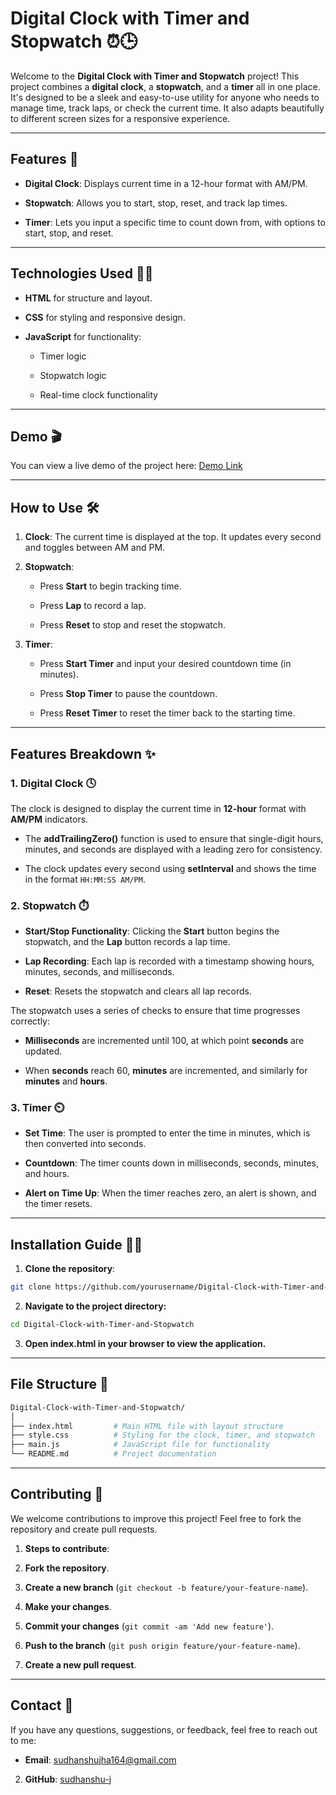 # Digital Clock with Timer and Stopwatch ⏰🕒

Welcome to the **Digital Clock with Timer and Stopwatch** project! This project combines a **digital clock**, a **stopwatch**, and a **timer** all in one place. It's designed to be a sleek and easy-to-use utility for anyone who needs to manage time, track laps, or check the current time. It also adapts beautifully to different screen sizes for a responsive experience.

---

## Features 🚀

- **Digital Clock**: Displays current time in a 12-hour format with AM/PM.

- **Stopwatch**: Allows you to start, stop, reset, and track lap times.

- **Timer**: Lets you input a specific time to count down from, with options to start, stop, and reset.

---

## Technologies Used 🧑‍💻

- **HTML** for structure and layout.

- **CSS** for styling and responsive design.

- **JavaScript** for functionality:
  
  - Timer logic
  
  - Stopwatch logic
  
  - Real-time clock functionality

---

## Demo 🎬

You can view a live demo of the project here: [Demo Link](https://digital-clock-stopwatch.netlify.app/)

---

## How to Use 🛠️

1. **Clock**: The current time is displayed at the top. It updates every second and toggles between AM and PM.

2. **Stopwatch**:
   
   - Press **Start** to begin tracking time.
   
   - Press **Lap** to record a lap.
   
   - Press **Reset** to stop and reset the stopwatch.

3. **Timer**:
   
   - Press **Start Timer** and input your desired countdown time (in minutes).
   
   - Press **Stop Timer** to pause the countdown.
   
   - Press **Reset Timer** to reset the timer back to the starting time.

---

## Features Breakdown ✨

### 1. **Digital Clock** 🕓

The clock is designed to display the current time in **12-hour** format with **AM/PM** indicators.

- The **addTrailingZero()** function is used to ensure that single-digit hours, minutes, and seconds are displayed with a leading zero for consistency.

- The clock updates every second using **setInterval** and shows the time in the format `HH:MM:SS AM/PM`.

### 2. **Stopwatch** ⏱️

- **Start/Stop Functionality**: Clicking the **Start** button begins the stopwatch, and the **Lap** button records a lap time.

- **Lap Recording**: Each lap is recorded with a timestamp showing hours, minutes, seconds, and milliseconds.

- **Reset**: Resets the stopwatch and clears all lap records.

The stopwatch uses a series of checks to ensure that time progresses correctly:

- **Milliseconds** are incremented until 100, at which point **seconds** are updated.

- When **seconds** reach 60, **minutes** are incremented, and similarly for **minutes** and **hours**.

### 3. **Timer** ⏲️

- **Set Time**: The user is prompted to enter the time in minutes, which is then converted into seconds.

- **Countdown**: The timer counts down in milliseconds, seconds, minutes, and hours.

- **Alert on Time Up**: When the timer reaches zero, an alert is shown, and the timer resets.

---

## Installation Guide 🧑‍💻

1. **Clone the repository**:

```bash
git clone https://github.com/yourusername/Digital-Clock-with-Timer-and-Stopwatch.git
```

2. **Navigate to the project directory:**

```bash
cd Digital-Clock-with-Timer-and-Stopwatch
```

3. **Open index.html in your browser to view the application.**

---

## File Structure 📁

```bash 
Digital-Clock-with-Timer-and-Stopwatch/
│
├── index.html         # Main HTML file with layout structure
├── style.css          # Styling for the clock, timer, and stopwatch
├── main.js            # JavaScript file for functionality
└── README.md          # Project documentation
```

---

## Contributing 🤝

We welcome contributions to improve this project! Feel free to fork the repository and create pull requests.

1. **Steps to contribute**:

2. **Fork the repository**.

3. **Create a new branch** (`git checkout -b feature/your-feature-name`).

4. **Make your changes**.

5. **Commit your changes** (`git commit -am 'Add new feature'`).

6. **Push to the branch** (`git push origin feature/your-feature-name`).

7. **Create a new pull request**.

---

## Contact 📧

If you have any questions, suggestions, or feedback, feel free to reach out to me:

- **Email**: sudhanshujha164@gmail.com

2. **GitHub**: [sudhanshu-j](https://github.com/sudhanshu-j)

